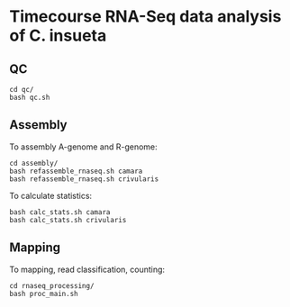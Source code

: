 # Timecourse RNA-Seq data analysis of C. insueta


## QC

```
cd qc/
bash qc.sh
```

## Assembly

To assembly A-genome and R-genome:

```
cd assembly/
bash refassemble_rnaseq.sh camara
bash refassemble_rnaseq.sh crivularis
```

To calculate statistics:


```
bash calc_stats.sh camara
bash calc_stats.sh crivularis

```


## Mapping


To mapping, read classification, counting:

```
cd rnaseq_processing/
bash proc_main.sh

```




